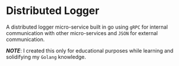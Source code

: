 # Distributed Logger

A distributed logger micro-service built in go using `gRPC` for internal communication with other micro-services and `JSON` for external communication.

**_NOTE_**: I created this only for educational purposes while learning and solidifying my `Golang` knowledge.
